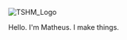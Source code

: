 ![TSHM_Logo](https://github.com/user-attachments/assets/3d32f85a-6f12-4506-854b-15b2484fb6c9)

Hello. I'm Matheus. I make things.
